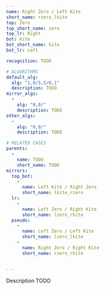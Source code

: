 ```yaml
---
name: Right Zero / Left Kite
short_name: rzero_lkite
top: Zero
top_short_name: zero
top_lr: Right
bot: Kite
bot_short_name: kite
bot_lr: Left

recognition: TODO

# ALGORITHMS
default_alg:
  alg: "1,0/5,5/0,1"
  description: TODO
mirror_algs:
  -
    alg: "0,0/"
    description: TODO
other_algs:
  -
    alg: "0,0/"
    description: TODO

# RELATED CASES
parents:
  -
    name: TODO
    short_name: TODO
mirrors:
  top_bot:
    -
      name: Left Kite / Right Zero
      short_name: lkite_rzero
  lr:
    -
      name: Left Zero / Right Kite
      short_name: lzero_rkite
  pseudo:
    -
      name: Left Zero / Left Kite
      short_name: lzero_lkite
    -
      name: Right Zero / Right Kite
      short_name: rzero_rkite


---
```


Description TODO

